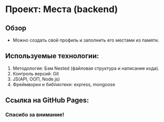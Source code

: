 # Проект: Места (backend)

## Обзор
* Можно создать свой профиль и заполнить его местами из памяти.

## Используемые технологии:
1. Методология: Бэм Nested (файловая структура и написание кода).
2. Контроль версий: Git
3. JS(API, ООП, Node.js)
4. Фреймворки и библиотеки: express, mongoose

## Ссылка на GitHub Pages:


### Спасибо за внимание!
